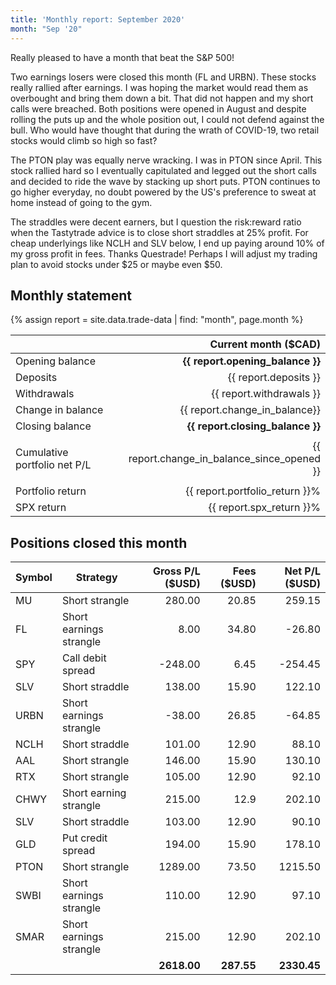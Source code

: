 ```yaml
---
title: 'Monthly report: September 2020'
month: "Sep '20"
---
```


Really pleased to have a month that beat the S&P 500!

Two earnings losers were closed this month (FL and URBN). These stocks really rallied after earnings. I was hoping the market would read them as overbought and bring them down a bit. That did not happen and my short calls were breached. Both positions were opened in August and despite rolling the puts up and the whole position out, I could not defend against the bull. Who would have thought that during the wrath of COVID-19, two retail stocks would climb so high so fast?

The PTON play was equally nerve wracking. I was in PTON since April. This stock rallied hard so I eventually capitulated and legged out the short calls and decided to ride the wave by stacking up short puts. PTON continues to go higher everyday, no doubt powered by the US's preference to sweat at home instead of going to the gym.

The straddles were decent earners, but I question the risk:reward ratio when the Tastytrade advice is to close short straddles at 25% profit. For cheap underlyings like NCLH and SLV below, I end up paying around 10% of my gross profit in fees. Thanks Questrade! Perhaps I will adjust my trading plan to avoid stocks under $25 or maybe even $50.

## Monthly statement

{% assign report = site.data.trade-data | find: "month", page.month %}

|                              |                        Current month ($CAD) |
| ---------------------------- | -------------------------------------------:|
| Opening balance              |            **{{ report.opening_balance }}** |
| Deposits                     |                       {{ report.deposits }} |
| Withdrawals                  |                    {{ report.withdrawals }} |
| Change in balance            |               {{ report.change_in_balance}} |
| Closing balance              |            **{{ report.closing_balance }}** |
|                              |                                             |
| Cumulative portfolio net P/L | {{ report.change_in_balance_since_opened }} |
|                              |                                             |
| Portfolio return             |              {{ report.portfolio_return }}% |
| SPX return                   |                    {{ report.spx_return }}% |

## Positions closed this month

| Symbol | Strategy                | Gross P/L ($USD) | Fees ($USD) | Net P/L ($USD) |
| ------ | ----------------------- | ----------------:| -----------:| --------------:|
| MU     | Short strangle          |           280.00 |       20.85 |         259.15 |
| FL     | Short earnings strangle |             8.00 |       34.80 |         -26.80 |
| SPY    | Call debit spread       |          -248.00 |        6.45 |        -254.45 |
| SLV    | Short straddle          |           138.00 |       15.90 |         122.10 |
| URBN   | Short earnings strangle |           -38.00 |       26.85 |         -64.85 |
| NCLH   | Short straddle          |           101.00 |       12.90 |          88.10 |
| AAL    | Short strangle          |           146.00 |       15.90 |         130.10 |
| RTX    | Short strangle          |           105.00 |       12.90 |          92.10 |
| CHWY   | Short earning strangle  |           215.00 |        12.9 |         202.10 |
| SLV    | Short straddle          |           103.00 |       12.90 |          90.10 |
| GLD    | Put credit spread       |           194.00 |       15.90 |         178.10 |
| PTON   | Short strangle          |          1289.00 |       73.50 |        1215.50 |
| SWBI   | Short earnings strangle |           110.00 |       12.90 |          97.10 |
| SMAR   | Short earnings strangle |           215.00 |       12.90 |         202.10 |
|        |                         |      **2618.00** |  **287.55** |    **2330.45** |
